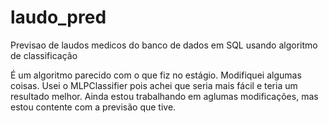 # laudo_pred
Previsao de laudos medicos do banco de dados em SQL usando algoritmo de classificação

É um algoritmo parecido com o que fiz no estágio. Modifiquei algumas coisas. Usei o MLPClassifier pois achei que seria mais fácil e teria um resultado melhor.
Ainda estou trabalhando em aglumas modificações, mas estou contente com a previsão que tive.
